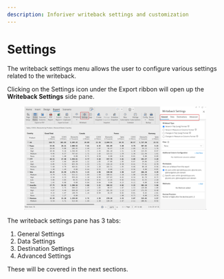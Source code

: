 ```yaml
---
description: Inforiver writeback settings and customization
---
```


# Settings

The writeback settings menu allows the user to configure various settings related to the writeback.

Clicking on the Settings icon under the Export ribbon will open up the **Writeback Settings** side pane.

<figure><img src="../../../.gitbook/assets/image (352).png" alt=""><figcaption></figcaption></figure>

The writeback settings pane has 3 tabs:

1. General Settings
2. Data Settings
3. Destination Settings
4. Advanced Settings

These will be covered in the next sections.
